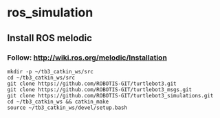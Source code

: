 # ros_simulation
## Install ROS melodic
### Follow: http://wiki.ros.org/melodic/Installation

```
mkdir -p ~/tb3_catkin_ws/src
cd ~/tb3_catkin_ws/src
git clone https://github.com/ROBOTIS-GIT/turtlebot3.git
git clone https://github.com/ROBOTIS-GIT/turtlebot3_msgs.git
git clone https://github.com/ROBOTIS-GIT/turtlebot3_simulations.git
cd ~/tb3_catkin_ws && catkin_make
source ~/tb3_catkin_ws/devel/setup.bash
```

``````
``````
``````
``````
``````
``````
``````
``````
``````
``````
``````
